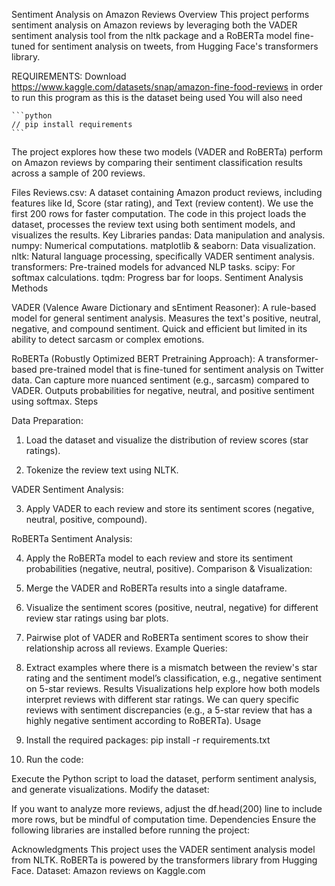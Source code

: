 Sentiment Analysis on Amazon Reviews Overview This project performs sentiment analysis on Amazon reviews by leveraging both the VADER sentiment analysis tool from the nltk package and a RoBERTa model fine-tuned for sentiment analysis on tweets, from Hugging Face's transformers library.

REQUIREMENTS: Download https://www.kaggle.com/datasets/snap/amazon-fine-food-reviews in order to run this program as this is the dataset being used
    You will also need 
    
    ```python
    // pip install requirements
    ```
    

The project explores how these two models (VADER and RoBERTa) perform on Amazon reviews by comparing their sentiment classification results across a sample of 200 reviews.

Files Reviews.csv: A dataset containing Amazon product reviews, including features like Id, Score (star rating), and Text (review content). We use the first 200 rows for faster computation. The code in this project loads the dataset, processes the review text using both sentiment models, and visualizes the results. Key Libraries pandas: Data manipulation and analysis. numpy: Numerical computations. matplotlib & seaborn: Data visualization. nltk: Natural language processing, specifically VADER sentiment analysis. transformers: Pre-trained models for advanced NLP tasks. scipy: For softmax calculations. tqdm: Progress bar for loops. Sentiment Analysis Methods

VADER (Valence Aware Dictionary and sEntiment Reasoner):
  A rule-based model for general sentiment analysis. Measures the text's positive, neutral, negative, and compound sentiment. Quick and efficient but limited in its ability to detect sarcasm or complex emotions.

RoBERTa (Robustly Optimized BERT Pretraining Approach):
  A transformer-based pre-trained model that is fine-tuned for sentiment analysis on Twitter data. Can capture more nuanced sentiment (e.g., sarcasm) compared to VADER. Outputs probabilities for negative, neutral,     and positive sentiment using softmax. Steps

Data Preparation:
  1. Load the dataset and visualize the distribution of review scores (star ratings).
     
  2. Tokenize the review text using NLTK.

VADER Sentiment Analysis:

  3. Apply VADER to each review and store its sentiment scores (negative, neutral, positive, compound).

RoBERTa Sentiment Analysis:

  4. Apply the RoBERTa model to each review and store its sentiment probabilities (negative, neutral, positive). Comparison & Visualization:

  5. Merge the VADER and RoBERTa results into a single dataframe.

  6. Visualize the sentiment scores (positive, neutral, negative) for different review star ratings using bar plots.

  7. Pairwise plot of VADER and RoBERTa sentiment scores to show their relationship across all reviews. Example Queries:

8. Extract examples where there is a mismatch between the review's star rating and the sentiment model’s classification, e.g., negative sentiment on 5-star reviews. Results Visualizations help explore how both models interpret reviews with different star ratings. We can query specific reviews with sentiment discrepancies (e.g., a 5-star review that has a highly negative sentiment according to RoBERTa). Usage

9. Install the required packages: pip install -r requirements.txt

10. Run the code:

  Execute the Python script to load the dataset, perform sentiment analysis, and generate visualizations. Modify the dataset:

  If you want to analyze more reviews, adjust the df.head(200) line to include more rows, but be mindful of computation time. Dependencies Ensure the following libraries are installed before running the project:

  Acknowledgments This project uses the VADER sentiment analysis model from NLTK. RoBERTa is powered by the transformers library from Hugging Face. Dataset: Amazon reviews on Kaggle.com
